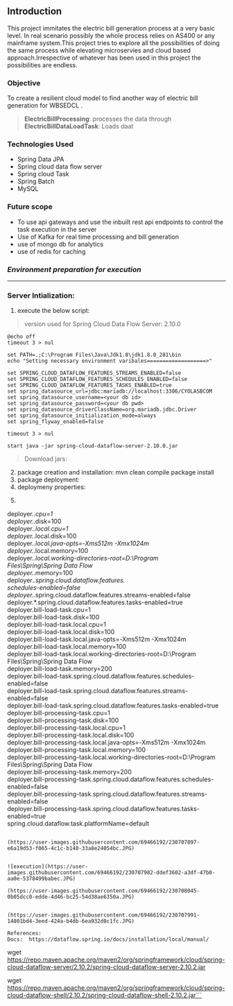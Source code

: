 ## **Introduction**
This project immitates the electric bill generation process at a very basic level. In real scenario possibly the whole process relies on AS400 or any mainframe system.This project tries to explore all the possibilities of doing the same process while elevating microservies and cloud based approach.Irrespective of whatever has been used in this project the possibilities are endless.

###  **Objective**
To create a resilient cloud model to find another way of electric bill generation for WBSEDCL .

>**ElectricBillProcessing**: processes the data through<br>**ElectricBillDataLoadTask**: Loads daat

### **Technologies Used**
<ul>
<li>Spring Data JPA</li>
<li>Spring cloud data flow server</li>
<li>Spring cloud Task</li>
<li>Spring Batch</li>
<li>MySQL</li>
</ul>

### **Future scope**
<ul>
<li>To use api gateways and use the inbuilt rest api endpoints to control the task execution in the server</li>
<li>Use of Kafka for real time processing and bill generation</li>
<li> use of mongo db for analytics</li>
<li> use of redis for caching</li>
</ul>

### *Environment preparation for execution*
---
 ### **Server Intialization:**
 1. execute the below script:
> version used for Spring Cloud Data Flow Server: 2.10.0
```
@echo off
timeout 3 > nul

set PATH=.;C:\Program Files\Java\Jdk1.8\jdk1.8.0_281\bin
echo "Setting necessary environment varibales===================>"

set SPRING_CLOUD_DATAFLOW_FEATURES_STREAMS_ENABLED=false
set SPRING_CLOUD_DATAFLOW_FEATURES_SCHEDULES_ENABLED=false
set SPRING_CLOUD_DATAFLOW_FEATURES_TASKS_ENABLED=true
set spring_datasource_url=jdbc:mariadb://localhost:3306/CYOLASBCOM
set spring_datasource_username=<your db id>
set spring_datasource_password=<your db pwd>
set spring_datasource_driverClassName=org.mariadb.jdbc.Driver
set spring_datasource_initialization_mode=always
set spring_flyway_enabled=false

timeout 3 > nul

start java -jar spring-cloud-dataflow-server-2.10.0.jar
```
> Download jars: 
2. package creation and installation: mvn clean compile package install
3. package deployment:
4. deploymeny properties:
5. ```
deployer.*.cpu=1<br>
deployer.*.disk=100<br>
deployer.*.local.cpu=1<br>
deployer.*.local.disk=100<br>
deployer.*.local.java-opts=-Xms512m -Xmx1024m<br>
deployer.*.local.memory=100<br>
deployer.*.local.working-directories-root=D:\Program <br>Files\Spring\Spring Data Flow<br>
deployer.*.memory=100<br>
deployer.*.spring.cloud.dataflow.features.<br>schedules-enabled=false<br>
deployer.*.spring.cloud.dataflow.features.streams-enabled=false<br>
deployer.*.spring.cloud.dataflow.features.tasks-enabled=true<br>
deployer.bill-load-task.cpu=1<br>
deployer.bill-load-task.disk=100<br>
deployer.bill-load-task.local.cpu=1<br>
deployer.bill-load-task.local.disk=100<br>
deployer.bill-load-task.local.java-opts=-Xms512m -Xmx1024m<br>
deployer.bill-load-task.local.memory=100<br>
deployer.bill-load-task.local.working-directories-root=D:\Program Files\Spring\Spring Data Flow<br>
deployer.bill-load-task.memory=200<br>
deployer.bill-load-task.spring.cloud.dataflow.features.schedules-enabled=false<br>
deployer.bill-load-task.spring.cloud.dataflow.features.streams-enabled=false<br>
deployer.bill-load-task.spring.cloud.dataflow.features.tasks-enabled=true<br>
deployer.bill-processing-task.cpu=1<br>
deployer.bill-processing-task.disk=100<br>
deployer.bill-processing-task.local.cpu=1<br>
deployer.bill-processing-task.local.disk=100<br>
deployer.bill-processing-task.local.java-opts=-Xms512m -Xmx1024m<br>
deployer.bill-processing-task.local.memory=100<br>
deployer.bill-processing-task.local.working-directories-root=D:\Program Files\Spring\Spring Data Flow<br>
deployer.bill-processing-task.memory=200<br>
deployer.bill-processing-task.spring.cloud.dataflow.features.schedules-enabled=false<br>
deployer.bill-processing-task.spring.cloud.dataflow.features.streams-enabled=false<br>
deployer.bill-processing-task.spring.cloud.dataflow.features.tasks-enabled=true<br>
spring.cloud.dataflow.task.platformName=default<br>
```

(https://user-images.githubusercontent.com/69466192/230707897-e6a19d53-f065-4c1c-b140-33a8e24054bc.JPG)


![execution](https://user-images.githubusercontent.com/69466192/230707982-ddef3602-a3df-47b0-aa0e-5378499babec.JPG)

(https://user-images.githubusercontent.com/69466192/230708045-0b05dcc0-edde-4d46-bc25-54d38ae6350a.JPG)


(https://user-images.githubusercontent.com/69466192/230707991-14801bd4-3eed-424a-b4db-6ea932d0c1fc.JPG)

References:
Docs:  https://dataflow.spring.io/docs/installation/local/manual/
```
wget https://repo.maven.apache.org/maven2/org/springframework/cloud/spring-cloud-dataflow-server/2.10.2/spring-cloud-dataflow-server-2.10.2.jar


wget https://repo.maven.apache.org/maven2/org/springframework/cloud/spring-cloud-dataflow-shell/2.10.2/spring-cloud-dataflow-shell-2.10.2.jar```


